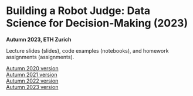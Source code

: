 # Building a Robot Judge: Data Science for Decision-Making (2023)
**Autumn 2023, ETH Zurich**

Lecture slides (slides), code examples (notebooks), and homework assignments (assignments).

[Autumn 2020 version](https://github.com/elliottash/robot_judge_2020) <br>
[Autumn 2021 version](https://github.com/elliottash/robot_judge_2021) <br>
[Autumn 2022 version](https://github.com/elliottash/robot_judge_2022) <br>
[Autumn 2023 version](https://github.com/elliottash/robot_judge_2023)


